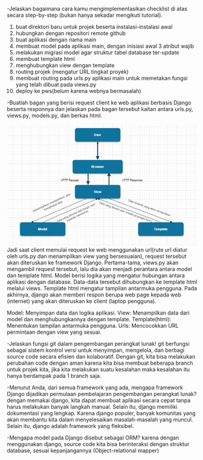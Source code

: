-Jelaskan bagaimana cara kamu mengimplementasikan checklist di atas secara step-by-step (bukan hanya sekadar mengikuti tutorial).
1. buat direktori baru untuk projek beserta instalasi-instalasi awal
2. hubungkan dengan repositori remote github
3. buat aplikasi dengan nama main
4. membuat model pada aplikasi main, dengan inisiasi awal 3 atribut wajib
5. melakukan migrasi model agar struktur tabel database ter-update
6. membuat template html
7. menghubungkan view dengan template
8. routing projek (mengatur URL tingkat proyek)
9. membuat routing pada urls.py aplikasi main untuk memetakan fungsi yang telah dibuat pada views.py
10. deploy ke pws(belum karena webnya bermasalah)

-Buatlah bagan yang berisi request client ke web aplikasi berbasis Django beserta responnya dan jelaskan pada bagan tersebut kaitan antara urls.py, views.py, models.py, dan berkas html.

![alt text](bagan_tugas2-1.png)
Jadi saat client memulai request ke web menggunakan url(rute url diatur oleh urls.py dan menampilkan view yang bersesuaian), request tersebut akan diteruskan ke framework Django. Pertama-tama, views.py akan mengambil request tersebut, lalu dia akan menjadi perantara antara model dan template html. Model berisi logika yang mengatur hubungan antara aplikasi dengan database. Data-data tersebut dihubungkan ke template html melalui views. Template html mengatur tampilan antarmuka pengguna. Pada akhirnya, django akan memberi respon berupa web page kepada web (internet) yang akan diteruskan ke client (laptop pengguna).

Model: Menyimpan data dan logika aplikasi.
View: Menampilkan data dari model dan menghubungkannya dengan template.
Template(html): Menentukan tampilan antarmuka pengguna.
Urls: Mencocokkan URL permintaan dengan view yang sesuai.

-Jelaskan fungsi git dalam pengembangan perangkat lunak!
git berfungsi sebagai sistem kontrol versi untuk menyimpan, mengelola, dan berbagi source code secara efisien dan kolaboratif. Dengan git, kita bisa melakukan perubahan code dengan aman karena kita bisa membuat beberapa branch untuk projek kita, jika kita melakukan suatu kesalahan maka kesalahan itu hanya berdampak pada 1 branch saja. 


-Menurut Anda, dari semua framework yang ada, mengapa framework Django dijadikan permulaan pembelajaran pengembangan perangkat lunak?
dengan memakai django, kita dapat membuat aplikasi secara cepat tanpa harus melakukan banyak langkah manual. Selain itu, django memiliki dokumentasi yang lengkap. Karena django populer, banyak komunitas yang akan membantu kita dalam menyelesaikan masalah-masalah yang muncul. Selain itu, django adalah framework yang fleksibel.

-Mengapa model pada Django disebut sebagai ORM?
karena dengan menggunakan django, source code kita bisa berinteraksi dengan struktur database, sesuai kepanjangannya (Object-relational mapper)



